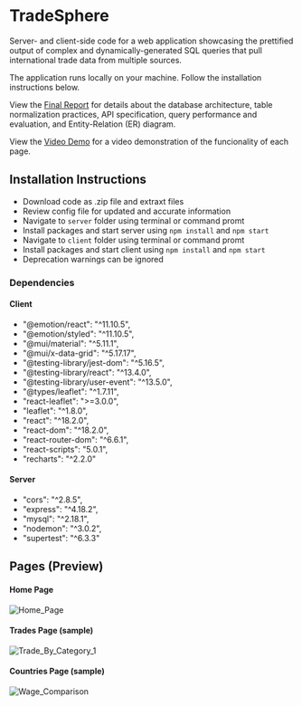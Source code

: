 # TradeSphere

Server- and client-side code for a web application showcasing the prettified output of complex and dynamically-generated SQL queries that pull international trade data from multiple sources.

The application runs locally on your machine. Follow the installation instructions below.

View the [Final Report](Final_Report.pdf) for details about the database architecture, table normalization practices, API specification, query performance and evaluation, and Entity-Relation (ER) diagram.

View the [Video Demo](https://drive.google.com/file/d/1Nybc92zDlOBBINsfdfigPUxMy5g0cNJv/view?usp=sharing) for a video demonstration of the funcionality of each page.

## Installation Instructions 
- Download code as .zip file and extraxt files
- Review config file for updated and accurate information
- Navigate to `server` folder using terminal or command promt
- Install packages and start server using `npm install` and `npm start`
- Navigate to `client` folder using terminal or command promt
- Install packages and start client using `npm install` and `npm start`
- Deprecation warnings can be ignored

### Dependencies

#### Client
- "@emotion/react": "^11.10.5",
- "@emotion/styled": "^11.10.5",
- "@mui/material": "^5.11.1",
- "@mui/x-data-grid": "^5.17.17",
- "@testing-library/jest-dom": "^5.16.5",
- "@testing-library/react": "^13.4.0",
- "@testing-library/user-event": "^13.5.0",
- "@types/leaflet": "^1.7.11",
- "react-leaflet": ">=3.0.0",
- "leaflet": "^1.8.0",
- "react": "^18.2.0",
- "react-dom": "^18.2.0",
- "react-router-dom": "^6.6.1",
- "react-scripts": "5.0.1",
- "recharts": "^2.2.0"

#### Server
- "cors": "^2.8.5",
- "express": "^4.18.2",
- "mysql": "^2.18.1",
- "nodemon": "^3.0.2",
- "supertest": "^6.3.3"


## Pages (Preview)
#### Home Page

![Home_Page](https://github.com/itang1/TradeSphere/assets/24839492/eabc0dc5-62f1-4171-8add-31ecc9a6bbdb)

#### Trades Page (sample)

![Trade_By_Category_1](https://github.com/itang1/TradeSphere/assets/24839492/f5ad950a-7ddb-4088-9bac-6c2f7adafa49)

#### Countries Page (sample)

![Wage_Comparison](https://github.com/itang1/TradeSphere/assets/24839492/d7081b28-03e7-4577-9d49-047c52e5deca)

